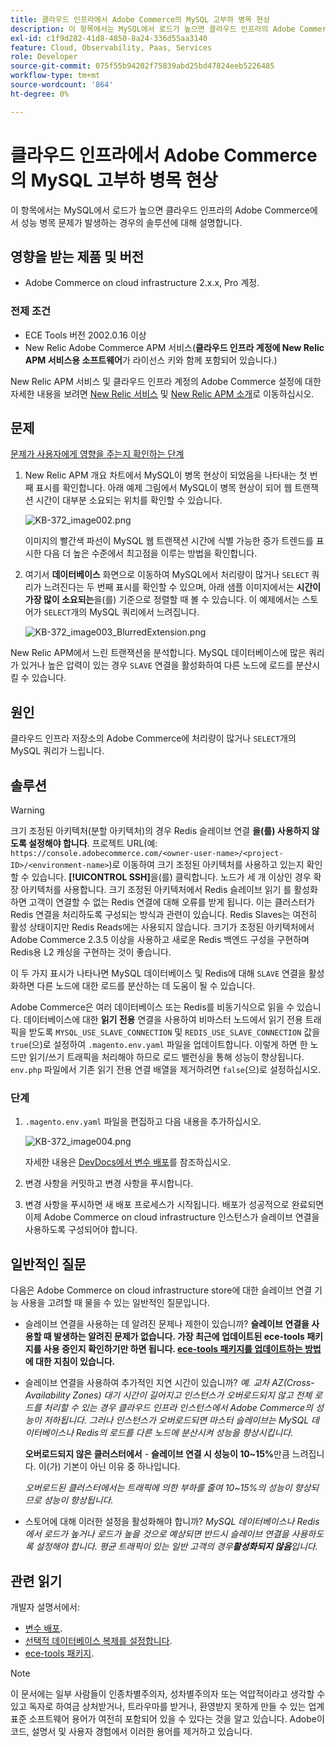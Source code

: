 ```yaml
---
title: 클라우드 인프라에서 Adobe Commerce의 MySQL 고부하 병목 현상
description: 이 항목에서는 MySQL에서 로드가 높으면 클라우드 인프라의 Adobe Commerce에서 성능 병목 문제가 발생하는 경우의 솔루션에 대해 설명합니다.
exl-id: c1f9d282-41d8-4850-8a24-336d55aa3140
feature: Cloud, Observability, Paas, Services
role: Developer
source-git-commit: 075f55b94202f75839abd25bd47824eeb5226485
workflow-type: tm+mt
source-wordcount: '864'
ht-degree: 0%

---
```


# 클라우드 인프라에서 Adobe Commerce의 MySQL 고부하 병목 현상

이 항목에서는 MySQL에서 로드가 높으면 클라우드 인프라의 Adobe Commerce에서 성능 병목 문제가 발생하는 경우의 솔루션에 대해 설명합니다.

## 영향을 받는 제품 및 버전

* Adobe Commerce on cloud infrastructure 2.x.x, Pro 계정.

### 전제 조건

* ECE Tools 버전 2002.0.16 이상
* New Relic Adobe Commerce APM 서비스(**클라우드 인프라 계정에 New Relic APM 서비스용 소프트웨어**&#x200B;가 라이선스 키와 함께 포함되어 있습니다.)

New Relic APM 서비스 및 클라우드 인프라 계정의 Adobe Commerce 설정에 대한 자세한 내용을 보려면 [New Relic 서비스](https://devdocs.magento.com/guides/v2.3/cloud/project/new-relic.html) 및 [New Relic APM 소개](https://docs.newrelic.com/docs/apm/new-relic-apm/getting-started/introduction-apm/)로 이동하십시오.

## 문제

<u>문제가 사용자에게 영향을 주는지 확인하는 단계</u>

1. New Relic APM 개요 차트에서 MySQL이 병목 현상이 되었음을 나타내는 첫 번째 표시를 확인합니다. 아래 예제 그림에서 MySQL이 병목 현상이 되어 웹 트랜잭션 시간이 대부분 소요되는 위치를 확인할 수 있습니다.

   ![KB-372_image002.png](assets/KB-372_image002.png)

   이미지의 빨간색 파선이 MySQL 웹 트랜잭션 시간에 식별 가능한 증가 트렌드를 표시한 다음 더 높은 수준에서 최고점을 이루는 방법을 확인합니다.
1. 여기서 **데이터베이스** 화면으로 이동하여 MySQL에서 처리량이 많거나 `SELECT` 쿼리가 느려진다는 두 번째 표시를 확인할 수 있으며, 아래 샘플 이미지에서는 **시간이 가장 많이 소요되는**&#x200B;을(를) 기준으로 정렬할 때 볼 수 있습니다. 이 예제에서는 스토어가 `SELECT`개의 MySQL 쿼리에서 느려집니다.

   ![KB-372_image003_BlurredExtension.png](assets/KB-372_image003_BlurredExtension.png)

New Relic APM에서 느린 트랜잭션을 분석합니다. MySQL 데이터베이스에 많은 쿼리가 있거나 높은 압력이 있는 경우 `SLAVE` 연결을 활성화하여 다른 노드에 로드를 분산시킬 수 있습니다.

## 원인

클라우드 인프라 저장소의 Adobe Commerce에 처리량이 많거나 `SELECT`개의 MySQL 쿼리가 느립니다.

## 솔루션

>[!WARNING]
>
>크기 조정된 아키텍처(분할 아키텍처)의 경우 Redis 슬레이브 연결 **을(를) 사용하지 않도록 설정해야 합니다**. 프로젝트 URL(예: `https://console.adobecommerce.com/<owner-user-name>/<project-ID>/<environment-name>`)로 이동하여 크기 조정된 아키텍처를 사용하고 있는지 확인할 수 있습니다. **[!UICONTROL SSH]**&#x200B;을(를) 클릭합니다. 노드가 세 개 이상인 경우 확장 아키텍처를 사용합니다. 크기 조정된 아키텍처에서 Redis 슬레이브 읽기 를 활성화하면 고객이 연결할 수 없는 Redis 연결에 대해 오류를 받게 됩니다. 이는 클러스터가 Redis 연결을 처리하도록 구성되는 방식과 관련이 있습니다. Redis Slaves는 여전히 활성 상태이지만 Redis Reads에는 사용되지 않습니다. 크기가 조정된 아키텍처에서 Adobe Commerce 2.3.5 이상을 사용하고 새로운 Redis 백엔드 구성을 구현하며 Redis용 L2 캐싱을 구현하는 것이 좋습니다.

이 두 가지 표시가 나타나면 MySQL 데이터베이스 및 Redis에 대해 `SLAVE` 연결을 활성화하면 다른 노드에 대한 로드를 분산하는 데 도움이 될 수 있습니다.

Adobe Commerce은 여러 데이터베이스 또는 Redis를 비동기식으로 읽을 수 있습니다. 데이터베이스에 대한 **읽기 전용** 연결을 사용하여 비마스터 노드에서 읽기 전용 트래픽을 받도록 `MYSQL_USE_SLAVE_CONNECTION` 및 `REDIS_USE_SLAVE_CONNECTION` 값을 `true`(으)로 설정하여 `.magento.env.yaml` 파일을 업데이트합니다. 이렇게 하면 한 노드만 읽기/쓰기 트래픽을 처리해야 하므로 로드 밸런싱을 통해 성능이 향상됩니다. `env.php` 파일에서 기존 읽기 전용 연결 배열을 제거하려면 `false`(으)로 설정하십시오.

### 단계

1. `.magento.env.yaml` 파일을 편집하고 다음 내용을 추가하십시오.

   ![KB-372_image004.png](assets/KB-372_image004.png)

   자세한 내용은 [DevDocs에서 변수 배포](https://devdocs.magento.com/cloud/env/variables-deploy.html#mysql_use_slave_connection)를 참조하십시오.

1. 변경 사항을 커밋하고 변경 사항을 푸시합니다.
1. 변경 사항을 푸시하면 새 배포 프로세스가 시작됩니다. 배포가 성공적으로 완료되면 이제 Adobe Commerce on cloud infrastructure 인스턴스가 슬레이브 연결을 사용하도록 구성되어야 합니다.

## 일반적인 질문

다음은 Adobe Commerce on cloud infrastructure store에 대한 슬레이브 연결 기능 사용을 고려할 때 물을 수 있는 일반적인 질문입니다.

* 슬레이브 연결을 사용하는 데 알려진 문제나 제한이 있습니까? **슬레이브 연결을 사용할 때 발생하는 알려진 문제가 없습니다. 가장 최근에 업데이트된 ece-tools 패키지를 사용 중인지 확인하기만 하면 됩니다. [ece-tools 패키지를 업데이트하는 방법](https://devdocs.magento.com/cloud/project/ece-tools-update.html)에 대한 지침이 있습니다.**
* 슬레이브 연결을 사용하여 추가적인 지연 시간이 있습니까? *예. 교차 AZ(Cross-Availability Zones) 대기 시간이 길어지고 인스턴스가 오버로드되지 않고 전체 로드를 처리할 수 있는 경우 클라우드 인프라 인스턴스에서 Adobe Commerce의 성능이 저하됩니다. 그러나 인스턴스가 오버로드되면 마스터 슬레이브는 MySQL 데이터베이스나 Redis의 로드를 다른 노드에 분산시켜 성능을 향상시킵니다.*

  **오버로드되지 않은 클러스터에서** - **슬레이브 연결 시 성능이 10~15%**&#x200B;만큼 느려집니다. 이(가) 기본이 아닌 이유 중 하나입니다.

  *오버로드된 클러스터에서는 트래픽에 의한 부하를 줄여 10~15%의 성능이 향상되므로 성능이 향상됩니다.*
* 스토어에 대해 이러한 설정을 활성화해야 합니까? *MySQL 데이터베이스나 Redis에서 로드가 높거나 로드가 높을 것으로 예상되면 반드시 슬레이브 연결을 사용하도록 설정해야 합니다. 평균 트래픽이 있는 일반 고객의 경우&#x200B;**활성화되지 않음**입니다.*

## 관련 읽기

개발자 설명서에서:

* [변수 배포](https://devdocs.magento.com/cloud/env/variables-deploy.html).
* [선택적 데이터베이스 복제를 설정합니다](https://devdocs.magento.com/guides/v2.3/config-guide/multi-master/multi-master_slavedb.html).
* [ece-tools 패키지](https://devdocs.magento.com/cloud/reference/ece-tools-reference.html).

>[!NOTE]
>
>이 문서에는 일부 사람들이 인종차별주의자, 성차별주의자 또는 억압적이라고 생각할 수 있고 독자로 하여금 상처받거나, 트라우마를 받거나, 환영받지 못하게 만들 수 있는 업계 표준 소프트웨어 용어가 여전히 포함되어 있을 수 있다는 것을 알고 있습니다. Adobe이 코드, 설명서 및 사용자 경험에서 이러한 용어를 제거하고 있습니다.
